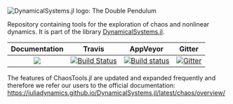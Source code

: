 ![DynamicalSystems.jl logo: The Double Pendulum](https://i.imgur.com/nFQFdB0.gif)

Repository containing tools for the exploration of chaos and nonlinear dynamics. It
is part of the library [DynamicalSystems.jl](https://juliadynamics.github.io/DynamicalSystems.jl/latest/).

| **Documentation**   |  **Travis**     | **AppVeyor** | Gitter |
|:--------:|:-------------------:|:-----:|:-----:|
|[![](https://img.shields.io/badge/docs-latest-blue.svg)](https://JuliaDynamics.github.io/DynamicalSystems.jl/latest) | [![Build Status](https://travis-ci.org/JuliaDynamics/ChaosTools.jl.svg?branch=master)](https://travis-ci.org/JuliaDynamics/ChaosTools.jl) | [![Build status](https://ci.appveyor.com/api/projects/status/2580vdjw2t8ui1wg?svg=true)](https://ci.appveyor.com/project/JuliaDynamics/chaostools-jl) | [![Gitter](https://img.shields.io/gitter/room/nwjs/nw.js.svg)](https://gitter.im/JuliaDynamics/Lobby)

The features of ChaosTools.jl are updated and expanded frequently and therefore we
refer our users to the official documentation: https://juliadynamics.github.io/DynamicalSystems.jl/latest/chaos/overview/
